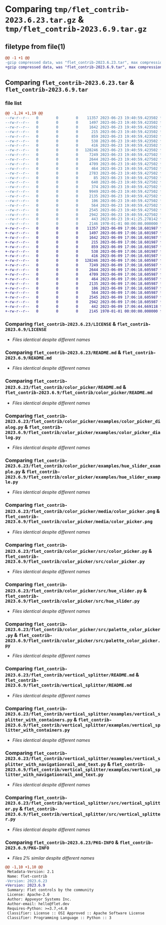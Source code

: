 # Comparing `tmp/flet_contrib-2023.6.23.tar.gz` & `tmp/flet_contrib-2023.6.9.tar.gz`

## filetype from file(1)

```diff
@@ -1 +1 @@
-gzip compressed data, was "flet_contrib-2023.6.23.tar", max compression
+gzip compressed data, was "flet_contrib-2023.6.9.tar", max compression
```

## Comparing `flet_contrib-2023.6.23.tar` & `flet_contrib-2023.6.9.tar`

### file list

```diff
@@ -1,24 +1,19 @@
--rw-r--r--   0        0        0    11357 2023-06-23 19:40:59.423502 flet_contrib-2023.6.23/LICENSE
--rw-r--r--   0        0        0     1497 2023-06-23 19:40:59.423502 flet_contrib-2023.6.23/README.md
--rw-r--r--   0        0        0     1642 2023-06-23 19:40:59.423502 flet_contrib-2023.6.23/flet_contrib/color_picker/README.md
--rw-r--r--   0        0        0      215 2023-06-23 19:40:59.423502 flet_contrib-2023.6.23/flet_contrib/color_picker/__init__.py
--rw-r--r--   0        0        0      859 2023-06-23 19:40:59.423502 flet_contrib-2023.6.23/flet_contrib/color_picker/examples/color_picker_dialog.py
--rw-r--r--   0        0        0      538 2023-06-23 19:40:59.423502 flet_contrib-2023.6.23/flet_contrib/color_picker/examples/hue_slider_example.py
--rw-r--r--   0        0        0      416 2023-06-23 19:40:59.423502 flet_contrib-2023.6.23/flet_contrib/color_picker/examples/update_color_property.py
--rw-r--r--   0        0        0   128246 2023-06-23 19:40:59.423502 flet_contrib-2023.6.23/flet_contrib/color_picker/media/color_picker.png
--rw-r--r--   0        0        0     7249 2023-06-23 19:40:59.427502 flet_contrib-2023.6.23/flet_contrib/color_picker/src/color_picker.py
--rw-r--r--   0        0        0     2644 2023-06-23 19:40:59.427502 flet_contrib-2023.6.23/flet_contrib/color_picker/src/hue_slider.py
--rw-r--r--   0        0        0     4709 2023-06-23 19:40:59.427502 flet_contrib-2023.6.23/flet_contrib/color_picker/src/palette_color_picker.py
--rw-r--r--   0        0        0      464 2023-06-23 19:40:59.427502 flet_contrib-2023.6.23/flet_contrib/color_picker/src/utils.py
--rw-r--r--   0        0        0     2783 2023-06-23 19:40:59.427502 flet_contrib-2023.6.23/flet_contrib/flexible_slider/README.md
--rw-r--r--   0        0        0       85 2023-06-23 19:40:59.427502 flet_contrib-2023.6.23/flet_contrib/flexible_slider/__init__.py
--rw-r--r--   0        0        0      640 2023-06-23 19:40:59.427502 flet_contrib-2023.6.23/flet_contrib/flexible_slider/examples/horizontal_slider_example.py
--rw-r--r--   0        0        0      374 2023-06-23 19:40:59.427502 flet_contrib-2023.6.23/flet_contrib/flexible_slider/examples/vertical_slider_example.py
--rw-r--r--   0        0        0     9949 2023-06-23 19:40:59.427502 flet_contrib-2023.6.23/flet_contrib/flexible_slider/src/flexible_slider.py
--rw-r--r--   0        0        0     2135 2023-06-23 19:40:59.427502 flet_contrib-2023.6.23/flet_contrib/vertical_splitter/README.md
--rw-r--r--   0        0        0      106 2023-06-23 19:40:59.427502 flet_contrib-2023.6.23/flet_contrib/vertical_splitter/__init__.py
--rw-r--r--   0        0        0      564 2023-06-23 19:40:59.427502 flet_contrib-2023.6.23/flet_contrib/vertical_splitter/examples/vertical_splitter_with_containers.py
--rw-r--r--   0        0        0     2545 2023-06-23 19:40:59.427502 flet_contrib-2023.6.23/flet_contrib/vertical_splitter/examples/vertical_splitter_with_navigationrail_and_text.py
--rw-r--r--   0        0        0     2942 2023-06-23 19:40:59.427502 flet_contrib-2023.6.23/flet_contrib/vertical_splitter/src/vertical_splitter.py
--rw-r--r--   0        0        0      443 2023-06-23 19:41:25.278142 flet_contrib-2023.6.23/pyproject.toml
--rw-r--r--   0        0        0     2146 1970-01-01 00:00:00.000000 flet_contrib-2023.6.23/PKG-INFO
+-rw-r--r--   0        0        0    11357 2023-06-09 17:06:18.601987 flet_contrib-2023.6.9/LICENSE
+-rw-r--r--   0        0        0     1497 2023-06-09 17:06:18.601987 flet_contrib-2023.6.9/README.md
+-rw-r--r--   0        0        0     1642 2023-06-09 17:06:18.601987 flet_contrib-2023.6.9/flet_contrib/color_picker/README.md
+-rw-r--r--   0        0        0      215 2023-06-09 17:06:18.601987 flet_contrib-2023.6.9/flet_contrib/color_picker/__init__.py
+-rw-r--r--   0        0        0      859 2023-06-09 17:06:18.601987 flet_contrib-2023.6.9/flet_contrib/color_picker/examples/color_picker_dialog.py
+-rw-r--r--   0        0        0      538 2023-06-09 17:06:18.601987 flet_contrib-2023.6.9/flet_contrib/color_picker/examples/hue_slider_example.py
+-rw-r--r--   0        0        0      416 2023-06-09 17:06:18.601987 flet_contrib-2023.6.9/flet_contrib/color_picker/examples/update_color_property.py
+-rw-r--r--   0        0        0   128246 2023-06-09 17:06:18.605987 flet_contrib-2023.6.9/flet_contrib/color_picker/media/color_picker.png
+-rw-r--r--   0        0        0     7249 2023-06-09 17:06:18.605987 flet_contrib-2023.6.9/flet_contrib/color_picker/src/color_picker.py
+-rw-r--r--   0        0        0     2644 2023-06-09 17:06:18.605987 flet_contrib-2023.6.9/flet_contrib/color_picker/src/hue_slider.py
+-rw-r--r--   0        0        0     4709 2023-06-09 17:06:18.605987 flet_contrib-2023.6.9/flet_contrib/color_picker/src/palette_color_picker.py
+-rw-r--r--   0        0        0      464 2023-06-09 17:06:18.605987 flet_contrib-2023.6.9/flet_contrib/color_picker/src/utils.py
+-rw-r--r--   0        0        0     2135 2023-06-09 17:06:18.605987 flet_contrib-2023.6.9/flet_contrib/vertical_splitter/README.md
+-rw-r--r--   0        0        0      106 2023-06-09 17:06:18.605987 flet_contrib-2023.6.9/flet_contrib/vertical_splitter/__init__.py
+-rw-r--r--   0        0        0      564 2023-06-09 17:06:18.605987 flet_contrib-2023.6.9/flet_contrib/vertical_splitter/examples/vertical_splitter_with_containers.py
+-rw-r--r--   0        0        0     2545 2023-06-09 17:06:18.605987 flet_contrib-2023.6.9/flet_contrib/vertical_splitter/examples/vertical_splitter_with_navigationrail_and_text.py
+-rw-r--r--   0        0        0     2942 2023-06-09 17:06:18.605987 flet_contrib-2023.6.9/flet_contrib/vertical_splitter/src/vertical_splitter.py
+-rw-r--r--   0        0        0      442 2023-06-09 17:06:44.669118 flet_contrib-2023.6.9/pyproject.toml
+-rw-r--r--   0        0        0     2145 1970-01-01 00:00:00.000000 flet_contrib-2023.6.9/PKG-INFO
```

### Comparing `flet_contrib-2023.6.23/LICENSE` & `flet_contrib-2023.6.9/LICENSE`

 * *Files identical despite different names*

### Comparing `flet_contrib-2023.6.23/README.md` & `flet_contrib-2023.6.9/README.md`

 * *Files identical despite different names*

### Comparing `flet_contrib-2023.6.23/flet_contrib/color_picker/README.md` & `flet_contrib-2023.6.9/flet_contrib/color_picker/README.md`

 * *Files identical despite different names*

### Comparing `flet_contrib-2023.6.23/flet_contrib/color_picker/examples/color_picker_dialog.py` & `flet_contrib-2023.6.9/flet_contrib/color_picker/examples/color_picker_dialog.py`

 * *Files identical despite different names*

### Comparing `flet_contrib-2023.6.23/flet_contrib/color_picker/examples/hue_slider_example.py` & `flet_contrib-2023.6.9/flet_contrib/color_picker/examples/hue_slider_example.py`

 * *Files identical despite different names*

### Comparing `flet_contrib-2023.6.23/flet_contrib/color_picker/media/color_picker.png` & `flet_contrib-2023.6.9/flet_contrib/color_picker/media/color_picker.png`

 * *Files identical despite different names*

### Comparing `flet_contrib-2023.6.23/flet_contrib/color_picker/src/color_picker.py` & `flet_contrib-2023.6.9/flet_contrib/color_picker/src/color_picker.py`

 * *Files identical despite different names*

### Comparing `flet_contrib-2023.6.23/flet_contrib/color_picker/src/hue_slider.py` & `flet_contrib-2023.6.9/flet_contrib/color_picker/src/hue_slider.py`

 * *Files identical despite different names*

### Comparing `flet_contrib-2023.6.23/flet_contrib/color_picker/src/palette_color_picker.py` & `flet_contrib-2023.6.9/flet_contrib/color_picker/src/palette_color_picker.py`

 * *Files identical despite different names*

### Comparing `flet_contrib-2023.6.23/flet_contrib/vertical_splitter/README.md` & `flet_contrib-2023.6.9/flet_contrib/vertical_splitter/README.md`

 * *Files identical despite different names*

### Comparing `flet_contrib-2023.6.23/flet_contrib/vertical_splitter/examples/vertical_splitter_with_containers.py` & `flet_contrib-2023.6.9/flet_contrib/vertical_splitter/examples/vertical_splitter_with_containers.py`

 * *Files identical despite different names*

### Comparing `flet_contrib-2023.6.23/flet_contrib/vertical_splitter/examples/vertical_splitter_with_navigationrail_and_text.py` & `flet_contrib-2023.6.9/flet_contrib/vertical_splitter/examples/vertical_splitter_with_navigationrail_and_text.py`

 * *Files identical despite different names*

### Comparing `flet_contrib-2023.6.23/flet_contrib/vertical_splitter/src/vertical_splitter.py` & `flet_contrib-2023.6.9/flet_contrib/vertical_splitter/src/vertical_splitter.py`

 * *Files identical despite different names*

### Comparing `flet_contrib-2023.6.23/PKG-INFO` & `flet_contrib-2023.6.9/PKG-INFO`

 * *Files 2% similar despite different names*

```diff
@@ -1,10 +1,10 @@
 Metadata-Version: 2.1
 Name: flet-contrib
-Version: 2023.6.23
+Version: 2023.6.9
 Summary: Flet controls by the community
 License: Apache-2.0
 Author: Appveyor Systems Inc.
 Author-email: hello@flet.dev
 Requires-Python: >=3.7,<4.0
 Classifier: License :: OSI Approved :: Apache Software License
 Classifier: Programming Language :: Python :: 3
```

